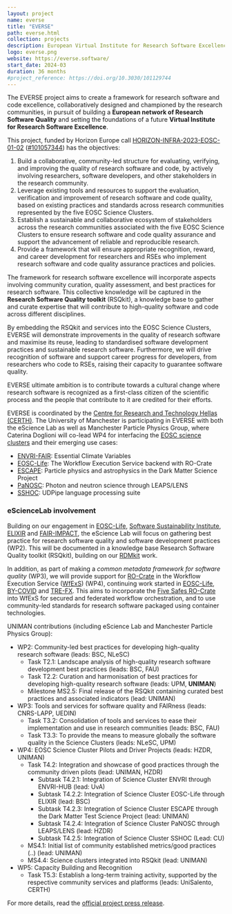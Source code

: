 ```yaml
---
layout: project
name: everse
title: "EVERSE"
path: everse.html
collection: projects
description: European Virtual Institute for Research Software Excellence
logo: everse.png
website: https://everse.software/
start_date: 2024-03
duration: 36 months
#project_reference: https://doi.org/10.3030/101129744
---
```


The EVERSE project aims to create a framework for research software and code excellence, collaboratively designed and championed by the research communities, in pursuit of building a **European network of Research Software Quality** and setting the foundations of a future **Virtual Institute for Research Software Excellence**. 

This project, funded by Horizon Europe call [HORIZON-INFRA-2023-EOSC-01-02](https://ec.europa.eu/info/funding-tenders/opportunities/portal/screen/opportunities/topic-details/horizon-infra-2023-eosc-01-02) ([#101057344](https://doi.org/10.3030/101057344)) has the objectives:
1.  Build a collaborative, community-led structure for evaluating, verifying, and improving the quality of research software and code, by actively involving researchers, software developers, and other stakeholders in the research community.
2.  Leverage existing tools and resources to support the evaluation, verification and improvement of research software and code quality, based on existing practices and standards across research communities represented by the five EOSC Science Clusters.
3.  Establish a sustainable and collaborative ecosystem of stakeholders across the research communities associated with the five EOSC Science Clusters to ensure research software and code quality assurance and support the advancement of reliable and reproducible research.
4.  Provide a framework that will ensure appropriate recognition, reward, and career development for researchers and RSEs who implement research software and code quality assurance practices and policies.

The framework for research software excellence will incorporate aspects involving community curation, quality assessment, and best practices for research software. This collective knowledge will be captured in the **Research Software Quality toolkit** (RSQkit), a knowledge base to gather and curate expertise that will contribute to high-quality software and code across different disciplines.

By embedding the RSQkit and services into the EOSC Science Clusters, EVERSE will demonstrate improvements in the quality of research software and maximise its reuse, leading to standardised software development practices and sustainable research software. Furthermore, we will drive recognition of software and support career progress for developers, from researchers who code to RSEs, raising their capacity to guarantee software quality.

EVERSE ultimate ambition is to contribute towards a cultural change where research software is recognized as a first-class citizen of the scientific process and the people that contribute to it are credited for their efforts.

EVERSE is coordinated by the [Centre for Research and Technology Hellas (CERTH)](https://www.certh.gr). The University of Manchester is participating in EVERSE with both the eScience Lab as well as Manchester Particle Physics Group, where Caterina Doglioni will co-lead WP4 for interfacing the [EOSC science clusters](https://eosc-portal.eu/esfri-thematic-cluster-projects) and their emerging use cases:

- [ENVRI-FAIR](https://envri.eu/home-envri-fair/): Essential Climate Variables
- [EOSC-Life](https://www.eosc-life.eu/): The Workflow Execution Service backend with RO-Crate
- [ESCAPE](https://projectescape.eu/): Particle physics and astrophysics in the Dark Matter Science Project
- [PaNOSC](https://www.panosc.eu/): Photon and neutron science through LEAPS/LENS
- [SSHOC](https://sshopencloud.eu/): UDPipe language processing suite


### eScienceLab involvement

Building on our engagement in [EOSC-Life](../eosc-life/), [Software Sustainability Institute](../ssi/), [ELIXIR](../elixir/) and [FAIR-IMPACT](../fair-impact/), the eScience Lab will focus on gathering best practice for research software quality and software development practices (WP2). This will be documented in a knowledge base Research Software Quality toolkit (RSQkit), building on our [RDMkit](/products/rdmkit) work.

In addition, as part of making a _common metadata framework for software quality_ (WP3), we will provide support for [RO-Crate](/products/researchobject) in the Workflow Execution Service ([WfExS](https://github.com/inab/WfExS-backend)) (WP4), continuing work started in [EOSC-Life](../eosc-life/), [BY-COVID](../by-covid/) and [TRE-FX](../tre-fx/). This aims to incorporate the [Five Safes RO-Crate](https://w3id.org/5s-crate/) into WfExS for secured and federated workflow orchestration, and to use community-led standards for research software packaged using container technologies.


UNIMAN contributions (including eScience Lab and Manchester Particle Physics Group):

* WP2: Community-led best practices for developing high-quality research software (leads: BSC, NLeSC)
  - Task T2.1: Landscape analysis of high-quality research software development best practices (leads: BSC, FAU)
  - Task T2.2: Curation and harmonisation of best practices for developing high-quality research software (leads: UPM, **UNIMAN**)
  - Milestone MS2.5: Final release of the RSQkit containing curated best practices and associated indicators (lead: UNIMAN)
* WP3: Tools and services for software quality and FAIRness (leads: CNRS-LAPP, UEDIN)
  - Task T3.2:  Consolidation of tools and services to ease their implementation and use in research communities (leads: BSC, FAU)
  - Task T3.3: To provide the means to measure globally the software quality in the Science Clusters (leads: NLeSC, UPM)
* WP4: EOSC Science Cluster Pilots and Driver Projects (leads: HZDR, UNIMAN)
  - Task T4.2: Integration and showcase of good practices through the community driven pilots (lead: UNIMAN, HZDR)
    * Subtask T4.2.1: Integration of Science Cluster ENVRI through ENVRI-HUB (lead: UvA)
    * Subtask T4.2.2: Integration of Science Cluster EOSC-Life through ELIXIR (lead: BSC)
    * Subtask T4.2.3: Integration of Science Cluster ESCAPE through the Dark Matter Test Science Project (lead: UNIMAN)
    * Subtask T4.2.4: Integration of Science Cluster PaNOSC through LEAPS/LENS (lead: HZDR)
    * Subtask T4.2.5: Integration of Science Cluster SSHOC (Lead: CU)
  * MS4.1: Initial list of community established metrics/good practices (..) (lead: UNIMAN)
  * MS4.4: Science clusters integrated into RSQkit (lead: UNIMAN)
* WP5: Capacity Building and Recognition
  - Task T5.3: Establish a long-term training activity, supported by the respective community services and platforms (leads: UniSalento, CERTH)

For more details, read the [official project press release](../announcements/2023/12/01/everse-press-release/).
